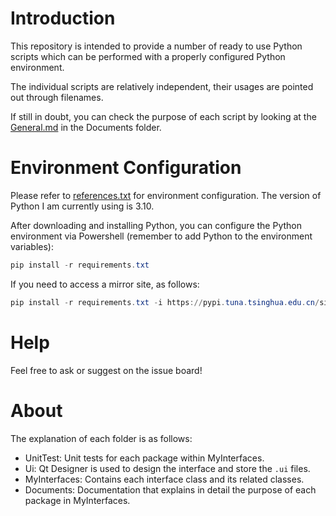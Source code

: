 # Introduction

This repository is intended to provide a number of ready to use Python scripts which can be performed with a properly
configured Python environment.

The individual scripts are relatively independent, their usages are pointed out through filenames.

If still in doubt, you can check the purpose of each script by looking at the [General.md]() in the Documents folder.

# Environment Configuration

Please refer to [references.txt](https://github.com/beibingyangliuying/convenient_scipts/blob/master/requirements.txt)
for environment configuration. The version of Python I am currently using is 3.10.

After downloading and installing Python, you can configure the Python environment via Powershell (remember to add Python
to the environment variables):

```powershell
pip install -r requirements.txt
```

If you need to access a mirror site, as follows:

```powershell
pip install -r requirements.txt -i https://pypi.tuna.tsinghua.edu.cn/simple
```

# Help

Feel free to ask or suggest on the issue board!

# About

The explanation of each folder is as follows:

- UnitTest: Unit tests for each package within MyInterfaces.
- Ui: Qt Designer is used to design the interface and store the `.ui` files.
- MyInterfaces: Contains each interface class and its related classes.
- Documents: Documentation that explains in detail the purpose of each package in MyInterfaces.